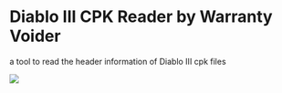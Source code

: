 # Diablo III CPK Reader by Warranty Voider

a tool to read the header information of Diablo III cpk files

<img src="https://imgur.com/khT35zt"></img>
